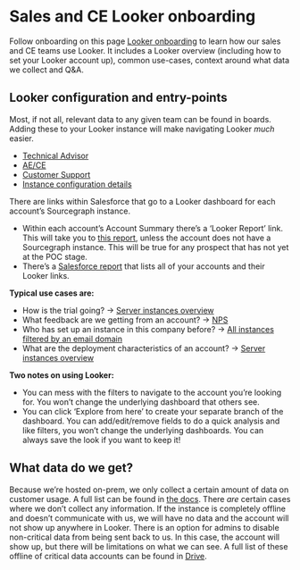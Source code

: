 # Sales and CE Looker onboarding

Follow onboarding on this page [Looker onboarding](../content/departments/data-analytics/reports.md) to learn how our sales and CE teams use Looker. It includes a Looker overview (including how to set your Looker account up), common use-cases, context around what data we collect and Q&A.

## Looker configuration and entry-points

Most, if not all, relevant data to any given team can be found in boards. Adding these to your Looker instance will make navigating Looker _much_ easier.

- [Technical Advisor](https://sourcegraph.looker.com/boards/50)
- [AE/CE](https://sourcegraph.looker.com/boards/49)
- [Customer Support](https://sourcegraph.looker.com/browse/boards/54)
- [Instance configuration details](https://sourcegraph.looker.com/browse/boards/56)

There are links within Salesforce that go to a Looker dashboard for each account’s Sourcegraph instance.

- Within each account’s Account Summary there’s a ‘Looker Report’ link. This will take you to [this report](https://sourcegraph.looker.com/dashboards/409?Account%20name=Databricks&Installer%20email=&Account%20ID=&Month=12%20month), unless the account does not have a Sourcegraph instance. This will be true for any prospect that has not yet at the POC stage.
- There’s a [Salesforce report](https://sourcegraph2020.lightning.force.com/lightning/r/Report/00O3t000006jfbmEAA/view?queryScope=userFolders) that lists all of your accounts and their Looker links.

**Typical use cases are:**

- How is the trial going? → [Server instances overview](https://sourcegraph.looker.com/dashboards/409?Account%20name=Databricks&Installer%20email=&Account%20ID=&Month=12%20month)
- What feedback are we getting from an account? → [NPS](https://sourcegraph.looker.com/looks/1530)
- Who has set up an instance in this company before? → [All instances filtered by an email domain](https://sourcegraph.looker.com/dashboards/410?Technical%20Advisor=&Account%20Type=Customer&Account%20Executive=&Account%20name=&Customer%20Engineer=&Installer%20email=)
- What are the deployment characteristics of an account? → [Server instances overview](https://sourcegraph.looker.com/dashboards/409?Account%20name=Databricks&Installer%20email=&Account%20ID=&Month=12%20month)

**Two notes on using Looker:**

- You can mess with the filters to navigate to the account you’re looking for. You won’t change the underlying dashboard that others see.
- You can click ‘Explore from here’ to create your separate branch of the dashboard. You can add/edit/remove fields to do a quick analysis and like filters, you won’t change the underlying dashboards. You can always save the look if you want to keep it!

## What data do we get?

Because we’re hosted on-prem, we only collect a certain amount of data on customer usage. A full list can be found in [the docs](https://docs.sourcegraph.com/admin/pings). There _are_ certain cases where we don’t collect any information. If the instance is completely offline and doesn’t communicate with us, we will have no data and the account will not show up anywhere in Looker. There is an option for admins to disable non-critical data from being sent back to us. In this case, the account will show up, but there will be limitations on what we can see. A full list of these offline of critical data accounts can be found in [Drive](https://docs.google.com/document/d/18q-xbHl53hg_y_0xX-buZpD04vMv3vJrqiXd9IeeE64/edit).
